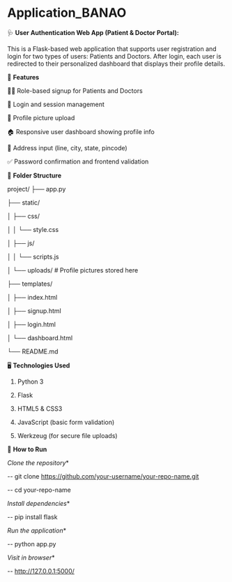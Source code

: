 # Application_BANAO

🩺 **User Authentication Web App (Patient & Doctor Portal):**

This is a Flask-based web application that supports user registration and login for two types of users: Patients and Doctors. After login, each user is redirected to their personalized dashboard that displays their profile details.



🔧 **Features**

🧑‍⚕️ Role-based signup for Patients and Doctors

🔐 Login and session management

📸 Profile picture upload

🏠 Responsive user dashboard showing profile info

📍 Address input (line, city, state, pincode)

✅ Password confirmation and frontend validation




📁 **Folder Structure**

project/
├── app.py

├── static/

│   ├── css/

│   │   └── style.css

│   ├── js/

│   │   └── scripts.js

│   └── uploads/             # Profile pictures stored here

├── templates/

│   ├── index.html

│   ├── signup.html

│   ├── login.html

│   └── dashboard.html

└── README.md



🖥️ **Technologies Used**

1. Python 3

2. Flask

3. HTML5 & CSS3

4. JavaScript (basic form validation)

5. Werkzeug (for secure file uploads)



🚀 **How to Run**


*Clone the repository**

-- git clone https://github.com/your-username/your-repo-name.git

-- cd your-repo-name


*Install dependencies**

-- pip install flask


*Run the application**

-- python app.py


*Visit in browser**

-- http://127.0.0.1:5000/
